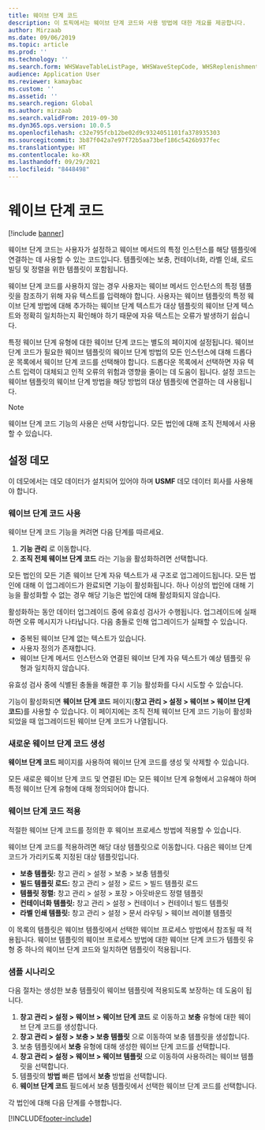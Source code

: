 ```yaml
---
title: 웨이브 단계 코드
description: 이 토픽에서는 웨이브 단계 코드와 사용 방법에 대한 개요를 제공합니다.
author: Mirzaab
ms.date: 09/06/2019
ms.topic: article
ms.prod: ''
ms.technology: ''
ms.search.form: WHSWaveTableListPage, WHSWaveStepCode, WHSReplenishmentTemplates, WHSWaveTemplateTable
audience: Application User
ms.reviewer: kamaybac
ms.custom: ''
ms.assetid: ''
ms.search.region: Global
ms.author: mirzaab
ms.search.validFrom: 2019-09-30
ms.dyn365.ops.version: 10.0.5
ms.openlocfilehash: c32e795fcb12be02d9c9324051101fa378935303
ms.sourcegitcommit: 3b87f042a7e97f72b5aa73bef186c5426b937fec
ms.translationtype: HT
ms.contentlocale: ko-KR
ms.lasthandoff: 09/29/2021
ms.locfileid: "8448498"
---
```

# <a name="wave-step-codes"></a>웨이브 단계 코드

[!include [banner](../includes/banner.md)]

웨이브 단계 코드는 사용자가 설정하고 웨이브 메서드의 특정 인스턴스를 해당 템플릿에 연결하는 데 사용할 수 있는 코드입니다. 템플릿에는 보충, 컨테이너화, 라벨 인쇄, 로드 빌딩 및 정렬을 위한 템플릿이 포함됩니다.

웨이브 단계 코드를 사용하지 않는 경우 사용자는 웨이브 메서드 인스턴스의 특정 템플릿을 참조하기 위해 자유 텍스트를 입력해야 합니다. 사용자는 웨이브 템플릿의 특정 웨이브 단계 방법에 대해 추가하는 웨이브 단계 텍스트가 대상 템플릿의 웨이브 단계 텍스트와 정확히 일치하는지 확인해야 하기 때문에 자유 텍스트는 오류가 발생하기 쉽습니다.

특정 웨이브 단계 유형에 대한 웨이브 단계 코드는 별도의 페이지에 설정됩니다. 웨이브 단계 코드가 필요한 웨이브 템플릿의 웨이브 단계 방법의 모든 인스턴스에 대해 드롭다운 목록에서 웨이브 단계 코드를 선택해야 합니다. 드롭다운 목록에서 선택하면 자유 텍스트 입력이 대체되고 인적 오류의 위험과 영향을 줄이는 데 도움이 됩니다. 설정 코드는 웨이브 템플릿의 웨이브 단계 방법을 해당 방법의 대상 템플릿에 연결하는 데 사용됩니다.

> [!NOTE]
> 웨이브 단계 코드 기능의 사용은 선택 사항입니다. 모든 법인에 대해 조직 전체에서 사용할 수 있습니다.

## <a name="setup-demo"></a>설정 데모 

이 데모에서는 데모 데이터가 설치되어 있어야 하며 **USMF** 데모 데이터 회사를 사용해야 합니다.

### <a name="enable-wave-step-codes"></a>웨이브 단계 코드 사용

웨이브 단계 코드 기능을 켜려면 다음 단계를 따르세요.

1. **기능 관리** 로 이동합니다.
2. **조직 전체 웨이브 단계 코드** 라는 기능을 활성화하려면 선택합니다.

모든 법인의 모든 기존 웨이브 단계 자유 텍스트가 새 구조로 업그레이드됩니다. 모든 법인에 대해 이 업그레이드가 완료되면 기능이 활성화됩니다. 하나 이상의 법인에 대해 기능을 활성화할 수 없는 경우 해당 기능은 법인에 대해 활성화되지 않습니다.

활성화하는 동안 데이터 업그레이드 중에 유효성 검사가 수행됩니다. 업그레이드에 실패하면 오류 메시지가 나타납니다. 다음 충돌로 인해 업그레이드가 실패할 수 있습니다.

- 중복된 웨이브 단계 없는 텍스트가 있습니다.
- 사용자 정의가 존재합니다.
- 웨이브 단계 메서드 인스턴스와 연결된 웨이브 단계 자유 텍스트가 예상 템플릿 유형과 일치하지 않습니다.

유효성 검사 중에 식별된 충돌을 해결한 후 기능 활성화를 다시 시도할 수 있습니다.

기능이 활성화되면 **웨이브 단계 코드** 페이지(**창고 관리 \> 설정 \> 웨이브 \> 웨이브 단계 코드**)를 사용할 수 있습니다. 이 페이지에는 조직 전체 웨이브 단계 코드 기능이 활성화되었을 때 업그레이드된 웨이브 단계 코드가 나열됩니다.

### <a name="create-new-wave-step-codes"></a>새로운 웨이브 단계 코드 생성

**웨이브 단계 코드** 페이지를 사용하여 웨이브 단계 코드를 생성 및 삭제할 수 있습니다.

모든 새로운 웨이브 단계 코드 및 연결된 ID는 모든 웨이브 단계 유형에서 고유해야 하며 특정 웨이브 단계 유형에 대해 정의되어야 합니다.

### <a name="apply-wave-step-codes"></a>웨이브 단계 코드 적용

적절한 웨이브 단계 코드를 정의한 후 웨이브 프로세스 방법에 적용할 수 있습니다.

웨이브 단계 코드를 적용하려면 해당 대상 템플릿으로 이동합니다. 다음은 웨이브 단계 코드가 가리키도록 지정된 대상 템플릿입니다.

- **보충 템플릿:** 창고 관리 \> 설정 \> 보충 \> 보충 템플릿
- **빌드 템플릿 로드:** 창고 관리 \> 설정 \> 로드 \> 빌드 템플릿 로드
- **템플릿 정렬:** 창고 관리 \> 설정 \> 포장 \> 아웃바운드 정렬 템플릿
- **컨테이너화 템플릿:** 창고 관리 \> 설정 \> 컨테이너 \> 컨테이너 빌드 템플릿
- **라벨 인쇄 템플릿:** 창고 관리 \> 설정 \> 문서 라우팅 \> 웨이브 레이블 템플릿

이 목록의 템플릿은 웨이브 템플릿에서 선택한 웨이브 프로세스 방법에서 참조될 때 적용됩니다. 웨이브 템플릿의 웨이브 프로세스 방법에 대한 웨이브 단계 코드가 템플릿 유형 중 하나의 웨이브 단계 코드와 일치하면 템플릿이 적용됩니다.

### <a name="sample-scenario"></a>샘플 시나리오

다음 절차는 생성한 보충 템플릿이 웨이브 템플릿에 적용되도록 보장하는 데 도움이 됩니다.

1. **창고 관리 \> 설정 \> 웨이브 \> 웨이브 단계 코드** 로 이동하고 **보충** 유형에 대한 웨이브 단계 코드를 생성합니다.
2. **창고 관리 \> 설정 \> 보충 \> 보충 템플릿** 으로 이동하여 보충 템플릿을 생성합니다.
3. 보충 템플릿에서 **보충** 유형에 대해 생성한 웨이브 단계 코드를 선택합니다.
4. **창고 관리 \> 설정 \> 웨이브 \> 웨이브 템플릿** 으로 이동하여 사용하려는 웨이브 템플릿을 선택합니다.
5. 템플릿의 **방법** 빠른 탭에서 **보충** 방법을 선택합니다.
6. **웨이브 단계 코드** 필드에서 보충 템플릿에서 선택한 웨이브 단계 코드를 선택합니다.

각 법인에 대해 다음 단계를 수행합니다.


[!INCLUDE[footer-include](../../includes/footer-banner.md)]